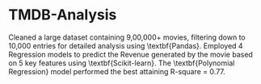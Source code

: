 # TMDB-Analysis

Cleaned a large dataset containing 9,00,000+ movies, filtering down to 10,000 entries for detailed analysis using \textbf{Pandas}. Employed 4 Regression models to predict the Revenue generated by the movie based on 5 key features using \textbf{Scikit-learn}. The \textbf{Polynomial Regression} model performed the best attaining R-square = 0.77.
